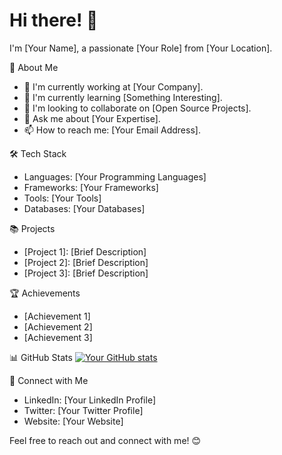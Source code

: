 # Hi there! 👋

I'm [Your Name], a passionate [Your Role] from [Your Location].

🚀 About Me
- 💼 I'm currently working at [Your Company].
- 🌱 I'm currently learning [Something Interesting].
- 👯 I'm looking to collaborate on [Open Source Projects].
- 💬 Ask me about [Your Expertise].
- 📫 How to reach me: [Your Email Address].

🛠️ Tech Stack
- Languages: [Your Programming Languages]
- Frameworks: [Your Frameworks]
- Tools: [Your Tools]
- Databases: [Your Databases]

📚 Projects
- [Project 1]: [Brief Description]
- [Project 2]: [Brief Description]
- [Project 3]: [Brief Description]

🏆 Achievements
- [Achievement 1]
- [Achievement 2]
- [Achievement 3]

📊 GitHub Stats
[![Your GitHub stats](https://github-readme-stats.vercel.app/api?username=YourUsername)](https://github.com/anuraghazra/github-readme-stats)

🤝 Connect with Me
- LinkedIn: [Your LinkedIn Profile]
- Twitter: [Your Twitter Profile]
- Website: [Your Website]

Feel free to reach out and connect with me! 😊


<!---
ankitloura/ankitloura is a ✨ special ✨ repository because its `README.md` (this file) appears on your GitHub profile.
You can click the Preview link to take a look at your changes.
--->
